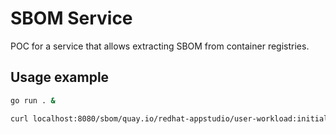 # SBOM Service

POC for a service that allows extracting SBOM from container registries.

## Usage example

```bash
go run . &

curl localhost:8080/sbom/quay.io/redhat-appstudio/user-workload:initial-build-5b3cd-1678046199

```


